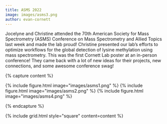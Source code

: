 ```yaml
---
title: ASMS 2022
image: images/asms3.png
author: evan-cornett
---
```





Jocelyne and Christine attended the 70th American Society for Mass Spectrometry (ASMS) Conference on Mass Spectrometry and Allied Topics last week and made the lab proud! Christine presented our lab’s efforts to optimize workflows for the global detection of lysine methylation using mass spectrometry. This was the first Cornett Lab poster at an in-person conference! They came back with a lot of new ideas for their projects, new connections, and some awesome conference swag! 


{% capture content %}

{% include figure.html image="images/asms1.png" %}
{% include figure.html image="images/asms2.png" %}
{% include figure.html image="images/asms4.png" %}

{% endcapture %}

{% include grid.html style="square" content=content %}
